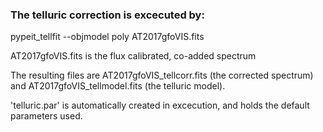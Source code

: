 ### The telluric correction is excecuted by: 

pypeit_tellfit --objmodel poly AT2017gfoVIS.fits

AT2017gfoVIS.fits is the flux calibrated, co-added spectrum

The resulting files are  AT2017gfoVIS_tellcorr.fits (the corrected spectrum) and  AT2017gfoVIS_tellmodel.fits (the telluric model).

'telluric.par' is automatically created in excecution, and holds the default parameters used. 


